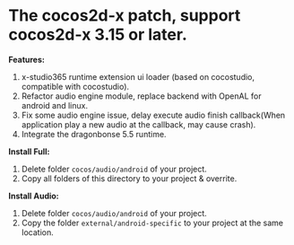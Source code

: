 # The cocos2d-x patch, support cocos2d-x 3.15 or later.
**Features:**
1. x-studio365 runtime extension ui loader (based on cocostudio, compatible with cocostudio).
2. Refactor audio engine module, replace backend with OpenAL for android and linux.
3. Fix some audio engine issue, delay execute audio finish callback(When application play a new audio at the callback, may cause crash).
4. Integrate the dragonbonse 5.5 runtime.

**Install Full:**
1. Delete folder ```cocos/audio/android``` of your project.  
2. Copy all folders of this directory to your project & overrite.

**Install Audio:**
1. Delete folder ```cocos/audio/android``` of your project. 
2. Copy the folder ```external/android-specific``` to your project at the same location.
